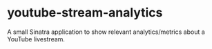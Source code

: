 # youtube-stream-analytics

A small Sinatra application to show relevant analytics/metrics about a
YouTube livestream.
